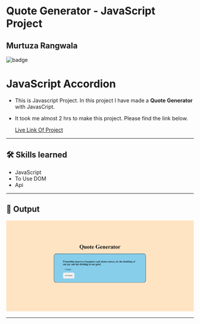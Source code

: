 # Quote Generator - JavaScript Project

## Murtuza Rangwala

![badge](https://img.shields.io/badge/Tech-HTML%20CSS%20JS-brightgreen)

# JavaScript Accordion

- This is Javascript Project. In this project I have made a **Quote Generator** with JavasCript.

- It took me almost 2 hrs to make this project. Please find the link below.

  [Live Link Of Project](https://mk-quote-generator.netlify.app/)

---

## 🛠 Skills learned

- JavaScript
- To Use DOM
- Api

---

## 🎥 Output

![output](./img/01.PNG)

---
